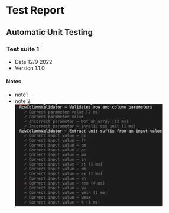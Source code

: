 # Test Report


## Automatic Unit Testing

### Test suite 1
- Date 12/9 2022
- Version 1.1.0
#### Notes
- note1<br>
- note 2<br>
<img src="./img/test-suites/12sep22.png" width="400px"><br>